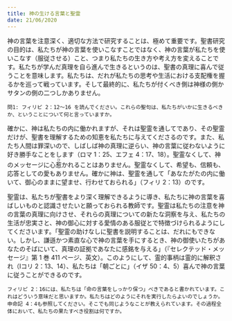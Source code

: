 ```yaml
---
title: 神の生ける言葉と聖霊
date: 21/06/2020
---
```


神の言葉を注意深く、適切な方法で研究することは、極めて重要です。聖書研究の目的は、私たちが神の言葉を使いこなすことではなく、神の言葉が私たちを使いこなす（服従させる）こと、つまり私たちの生き方や考え方を変えることです。私たちが学んだ真理を自ら進んで生きるというのは、聖書の真理に喜んで従うことを意味します。私たちは、だれが私たちの思考や生活における支配権を握るかを巡って戦っています。そして最終的に、私たちが付くべき側は神様の側かサタンの側の二つしかありません。

`問1: フィリピ 2：12～16 を読んでください。これらの聖句は、私たちがいかに生きるべきか、ということについて何と言っていますか。`

確かに、神は私たちの内に働かれますが、それは聖霊を通してであり、その聖霊だけが、聖書を理解するための知恵を私たちに与えてくださるのです。また、私たち人間は罪深いので、しばしば神の真理に逆らい、神の言葉に従わないように好き勝手なことをします（ロマ 1：25、エフェ 4：17、18）。聖霊なくして、神のメッセージに心<ruby>惹<rt>ひ</rt></ruby>かれることはありません。聖霊なくして、希望も、信頼も、応答としての愛もありません。確かに神は、聖霊を通して「あなたがたの内に働いて、御心のままに望ませ、行わせておられる」（フィリ 2：13）のです。

聖霊は、私たちが聖書をより深く理解できるように導き、私たちに神の言葉を喜ばしいものと認識させたいと願っておられる教師です。聖霊は私たちの注意を神の言葉の真理に向けさせ、それらの真理についての新たな洞察を与え、私たちの生活が忠実さと、神の御心に対する愛情のある服従とで特徴づけられるようにしてくださいます。「聖霊の助けなしに聖書を説明することは、だれにもできない。しかし、謙遜かつ素直な心で神の言葉を手にするとき、神の御使いたちがあなたのそばにいて、真理の証拠であなたに感銘を与える」（『セレクテッド・メッセージ』第 1 巻 411 ページ、英文）。このようにして、霊的事柄は霊的に解釈され（Ⅰコリ 2：13、14）、私たちは「朝ごとに」（イザ 50：4、5）喜んで神の言葉に従うことができるのです。

`フィリピ 2：16には、私たちは「命の言葉をしっかり保つ」べきであると書かれています。これはどういう意味だと思いますか。私たちはどのようにそれを実行したらよいのでしょうか。申命記 4：4も参照してください。そこでも同じようなことが教えられています。その過程全体において、私たちの果たすべき役割は何ですか。`